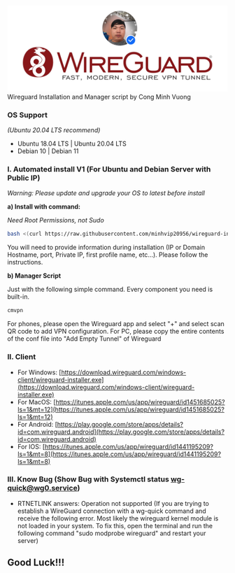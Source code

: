 ![Banner](/banner.jpg)
<br />
Wireguard Installation and Manager script by Cong Minh Vuong
<br />
### OS Support
*(Ubuntu 20.04 LTS recommend)*
- Ubuntu 18.04 LTS | Ubuntu 20.04 LTS
- Debian 10 | Debian 11

### I. Automated install V1 (For Ubuntu and Debian Server with Public IP)

*Warning: Please update and upgrade your OS to latest before install*

**a) Install with command:**

*Need Root Permissions, not Sudo*

```bash
bash <(curl https://raw.githubusercontent.com/minhvip20956/wireguard-install/main/vpn.sh || wget -O - https://raw.githubusercontent.com/minhvip20956/wireguard-install/main/vpn.sh)
```
You will need to provide information during installation (IP or Domain Hostname, port, Private IP, first profile name, etc...). Please follow the instructions.

**b) Manager Script**

Just with the following simple command. Every component you need is built-in.

```bash
cmvpn
```

For phones, please open the Wireguard app and select "+" and select scan QR code to add VPN configuration. For PC, please copy the entire contents of the conf file into "Add Empty Tunnel" of Wireguard

### II. Client
- For Windows: [https://download.wireguard.com/windows-client/wireguard-installer.exe](https://download.wireguard.com/windows-client/wireguard-installer.exe)
- For MacOS: [https://itunes.apple.com/us/app/wireguard/id1451685025?ls=1&mt=12](https://itunes.apple.com/us/app/wireguard/id1451685025?ls=1&mt=12)
- For Android: [https://play.google.com/store/apps/details?id=com.wireguard.android](https://play.google.com/store/apps/details?id=com.wireguard.android)
- For IOS: [https://itunes.apple.com/us/app/wireguard/id1441195209?ls=1&mt=8](https://itunes.apple.com/us/app/wireguard/id1441195209?ls=1&mt=8)

### III. Know Bug (Show Bug with Systemctl status wg-quick@wg0.service)
- RTNETLINK answers: Operation not supported (If you are trying to establish a WireGuard connection with a wg-quick command and receive the following error. Most likely the wireguard kernel module is not loaded in your system. To fix this, open the terminal and run the following command "sudo modprobe wireguard" and restart your server)

## Good Luck!!!
